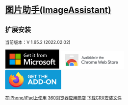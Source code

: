 # [图片助手(ImageAssistant)](http://www.pullywood.com/ImageAssistant)

## 扩展安装

当前版本：V 1.65.2 (2022.02.02)

[![Edge 外接程序 BETA](../../../Photo/Badge/edge.png)](https://chrome.google.com/webstore/detail/dbjbempljhcmhlfpfacalomonjpalpko)
[![Chrome 网上应用店](../../../Photo/Badge/chrome.png)](https://microsoftedge.microsoft.com/addons/detail/odphnbhiddhdpoccbialllejaajemdio)
[![Firefox 附加组件](../../../Photo/Badge/firefox.png)](https://addons.mozilla.org/addon/ia-batch-image-downloader)

[在iPhone/iPad上使用](https://www.pullywood.com/ImageAssistant_Plus/)
[360浏览器应用商店](https://ext.se.360.cn/webstore/detail/dbjbempljhcmhlfpfacalomonjpalpko)
[下载CRX安装文件](http://www.pullywood.com/ImageAssistant/dbjbempljhcmhlfpfacalomonjpalpko_main_v1.65.2.crx)
